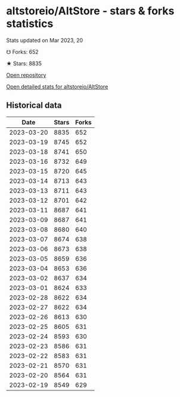 # altstoreio/AltStore - stars & forks statistics

Stats updated on Mar 2023, 20

☋ Forks: 652

★ Stars: 8835

[Open repository](https://github.com/altstoreio/AltStore)

[Open detailed stats for altstoreio/AltStore](https://reviewgithub.com/rep/altstoreio/AltStore)

## Historical data
| Date | Stars | Forks |
|------|-------|-------|
| 2023-03-20 | 8835 | 652 | 
| 2023-03-19 | 8745 | 652 | 
| 2023-03-18 | 8741 | 650 | 
| 2023-03-16 | 8732 | 649 | 
| 2023-03-15 | 8720 | 645 | 
| 2023-03-14 | 8713 | 643 | 
| 2023-03-13 | 8711 | 643 | 
| 2023-03-12 | 8701 | 642 | 
| 2023-03-11 | 8687 | 641 | 
| 2023-03-09 | 8687 | 641 | 
| 2023-03-08 | 8680 | 640 | 
| 2023-03-07 | 8674 | 638 | 
| 2023-03-06 | 8673 | 638 | 
| 2023-03-05 | 8659 | 636 | 
| 2023-03-04 | 8653 | 636 | 
| 2023-03-02 | 8637 | 634 | 
| 2023-03-01 | 8624 | 633 | 
| 2023-02-28 | 8622 | 634 | 
| 2023-02-27 | 8622 | 634 | 
| 2023-02-26 | 8613 | 630 | 
| 2023-02-25 | 8605 | 631 | 
| 2023-02-24 | 8593 | 630 | 
| 2023-02-23 | 8586 | 631 | 
| 2023-02-22 | 8583 | 631 | 
| 2023-02-21 | 8570 | 631 | 
| 2023-02-20 | 8564 | 631 | 
| 2023-02-19 | 8549 | 629 | 

